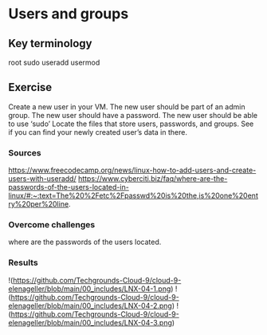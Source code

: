 # Users and groups


## Key terminology
root
sudo
useradd
usermod




## Exercise
Create a new user in your VM. 
The new user should be part of an admin group.
The new user should have a password.
The new user should be able to use ‘sudo’
Locate the files that store users, passwords, and groups. See if you can find your newly created user’s data in there.



### Sources

https://www.freecodecamp.org/news/linux-how-to-add-users-and-create-users-with-useradd/
https://www.cyberciti.biz/faq/where-are-the-passwords-of-the-users-located-in-linux/#:~:text=The%20%2Fetc%2Fpasswd%20is%20the,is%20one%20entry%20per%20line.



### Overcome challenges
where are the passwords of the users located. 

### Results

!(https://github.com/Techgrounds-Cloud-9/cloud-9-elenageller/blob/main/00_includes/LNX-04-1.png)
!(https://github.com/Techgrounds-Cloud-9/cloud-9-elenageller/blob/main/00_includes/LNX-04-2.png)
!(https://github.com/Techgrounds-Cloud-9/cloud-9-elenageller/blob/main/00_includes/LNX-04-3.png)


